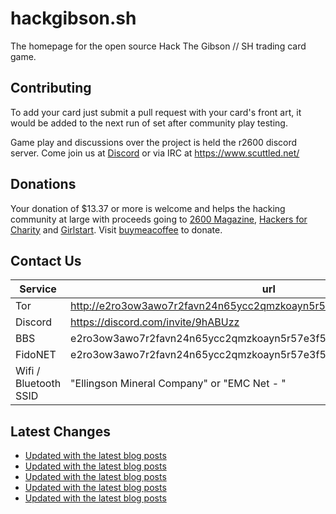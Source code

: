# hackgibson.sh
The homepage for the open source Hack The Gibson // SH trading card game.


## Contributing

To add your card just submit a pull request with your card's front art, it would be added to the next run of set after community play testing.

Game play and discussions over the project is held the r2600 discord server. Come join us at [Discord](https://discord.com/invite/9hABUzz) or via IRC at https://www.scuttled.net/


## Donations

Your donation of $13.37 or more is welcome and helps the hacking community at large with proceeds going to [2600 Magazine](https://2600.com/), [Hackers for Charity](https://hackersforcharity.org) and [Girlstart](https://girlstart.org).  Visit [buymeacoffee](https://www.buymeacoffee.com/hackgibson.sh) to donate.


## Contact Us

Service | url
-|-
Tor | http://e2ro3ow3awo7r2favn24n65ycc2qmzkoayn5r57e3f56nvjwdcgg32ad.onion
Discord | https://discord.com/invite/9hABUzz
BBS | e2ro3ow3awo7r2favn24n65ycc2qmzkoayn5r57e3f56nvjwdcgg32ad.onion:23
FidoNET | e2ro3ow3awo7r2favn24n65ycc2qmzkoayn5r57e3f56nvjwdcgg32ad.onion:24554
Wifi / Bluetooth SSID | "Ellingson Mineral Company" or "EMC Net - <fidonet address>"

## Latest Changes
<!-- BLOG-POST-LIST:START -->
- [Updated with the latest blog posts](https://github.com/DFW2600/hackgibson.sh/commit/a23881050c352bdf88d112df0b8b01ba81bedf1b)
- [Updated with the latest blog posts](https://github.com/DFW2600/hackgibson.sh/commit/89cbd6fedd34ef09a9f14bbf9b0cd7adaeec553b)
- [Updated with the latest blog posts](https://github.com/DFW2600/hackgibson.sh/commit/c6045b353f16193131d39e6be92fdb1b96d27b2a)
- [Updated with the latest blog posts](https://github.com/DFW2600/hackgibson.sh/commit/d2ada627a121732cb2d51b8f0eff108f2159b6a6)
- [Updated with the latest blog posts](https://github.com/DFW2600/hackgibson.sh/commit/d7a564af4683a9aa9a67f2adc4d91f48c01cf62b)
<!-- BLOG-POST-LIST:END -->
